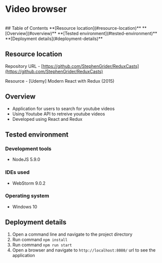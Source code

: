 # Video browser
<br/>
## Table of Contents
**[Resource location](#resource-location)**  
**[Overview](#overview)**  
**[Tested environment](#tested-environment)**    
**[Deployment details](#deployment-details)**    

## Resource location

Repository URL - [https://github.com/StephenGrider/ReduxCasts](https://github.com/StephenGrider/ReduxCasts)

Resource - [Udemy] Modern React with Redux (2015)

## Overview

- Application for users to search for youtube videos
- Using Youtube API to retreive youtube videos
- Developed using React and Redux

## Tested environment

### Development tools

- NodeJS 5.9.0

### IDEs used

- WebStorm 9.0.2

### Operating system

- Windows 10

## Deployment details

1. Open a command line and navigate to the project directory
2. Run command `npm install`
3. Run command `npm run start`
4. Open a browser and navigate to `http://localhost:8080/` url to see the application